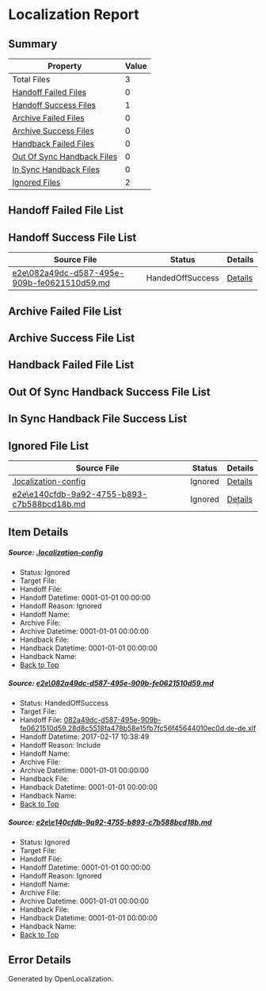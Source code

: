 # <a name='report-top'></a> Localization Report

## Summary
 Property | Value 
 -------- | ----- 
 Total Files | 3
[ Handoff Failed Files ](#handoff-failed-list)| 0
[ Handoff Success Files ](#handoff-success-list)| 1
[ Archive Failed Files ](#archive-failed-list)| 0
[ Archive Success Files ](#archive-success-list)| 0
[ Handback Failed Files ](#handback-failed-list)| 0
[ Out Of Sync Handback Files ](#outofsync-handback-success-list)| 0
[ In Sync Handback Files ](#insync-handback-success-list)| 0
[ Ignored Files ](#ignored-list)| 2

## <a name='handoff-failed-list'></a> Handoff Failed File List

## <a name='handoff-success-list'></a> Handoff Success File List
 Source File | Status | Details 
 ----------- | ------ | ------- 
 [e2e\082a49dc-d587-495e-909b-fe0621510d59.md](https://github.com/OpenLocalizationTestOrg/ol-test0/blob/26a611b690039420c651df5b6f74a9a9c82f0398/e2e/082a49dc-d587-495e-909b-fe0621510d59.md) | HandedOffSuccess | [Details](#22803716c0cd9e531ac0fca2055ff97950b190b51)

## <a name='archive-failed-list'></a> Archive Failed File List

## <a name='archive-success-list'></a> Archive Success File List

## <a name='handback-failed-list'></a> Handback Failed File List

## <a name='outofsync-handback-success-list'></a> Out Of Sync Handback Success File List

## <a name='insync-handback-success-list'></a> In Sync Handback File Success List

## <a name='ignored-list'></a> Ignored File List
 Source File | Status | Details 
 ----------- | ------ | ------- 
 [.localization-config](https://github.com/OpenLocalizationTestOrg/ol-test0/blob/26a611b690039420c651df5b6f74a9a9c82f0398/.localization-config) | Ignored | [Details](#cb0632cf59c1387fc1742bfb9fa3c47f87e2e5c90)
 [e2e\e140cfdb-9a92-4755-b893-c7b588bcd18b.md](https://github.com/OpenLocalizationTestOrg/ol-test0/blob/26a611b690039420c651df5b6f74a9a9c82f0398/e2e/e140cfdb-9a92-4755-b893-c7b588bcd18b.md) | Ignored | [Details](#3ac1bd76be81a843e72bbf21b1d8a6d11c90e0d42)

## Item Details
##### <a name='cb0632cf59c1387fc1742bfb9fa3c47f87e2e5c90'></a> Source: [.localization-config](https://github.com/OpenLocalizationTestOrg/ol-test0/blob/26a611b690039420c651df5b6f74a9a9c82f0398/.localization-config)
* Status: Ignored
* Target File: 
* Handoff File: 
* Handoff Datetime: 0001-01-01 00:00:00
* Handoff Reason: Ignored
* Handoff Name: 
* Archive File: 
* Archive Datetime: 0001-01-01 00:00:00
* Handback File: 
* Handback Datetime: 0001-01-01 00:00:00
* Handback Name: 
* [Back to Top](#report-top)

##### <a name='22803716c0cd9e531ac0fca2055ff97950b190b51'></a> Source: [e2e\082a49dc-d587-495e-909b-fe0621510d59.md](https://github.com/OpenLocalizationTestOrg/ol-test0/blob/26a611b690039420c651df5b6f74a9a9c82f0398/e2e/082a49dc-d587-495e-909b-fe0621510d59.md)
* Status: HandedOffSuccess
* Target File: 
* Handoff File: [082a49dc-d587-495e-909b-fe0621510d59.28d8c5518fa478b58e15fb7fc56f45644010ec0d.de-de.xlf](https://github.com/OpenLocalizationTestOrg/ol-test4-handoff/blob/e14fba998c8f29b6390f7a0e98fdc8dbd93479f0/ol-handoff/OpenLocalizationTestOrg/ol-test4-dede/xinjiang/mt/082a49dc-d587-495e-909b-fe0621510d59.28d8c5518fa478b58e15fb7fc56f45644010ec0d.de-de.xlf)
* Handoff Datetime: 2017-02-17 10:38:49
* Handoff Reason: Include
* Handoff Name: 
* Archive File: 
* Archive Datetime: 0001-01-01 00:00:00
* Handback File: 
* Handback Datetime: 0001-01-01 00:00:00
* Handback Name: 
* [Back to Top](#report-top)

##### <a name='3ac1bd76be81a843e72bbf21b1d8a6d11c90e0d42'></a> Source: [e2e\e140cfdb-9a92-4755-b893-c7b588bcd18b.md](https://github.com/OpenLocalizationTestOrg/ol-test0/blob/26a611b690039420c651df5b6f74a9a9c82f0398/e2e/e140cfdb-9a92-4755-b893-c7b588bcd18b.md)
* Status: Ignored
* Target File: 
* Handoff File: 
* Handoff Datetime: 0001-01-01 00:00:00
* Handoff Reason: Ignored
* Handoff Name: 
* Archive File: 
* Archive Datetime: 0001-01-01 00:00:00
* Handback File: 
* Handback Datetime: 0001-01-01 00:00:00
* Handback Name: 
* [Back to Top](#report-top)


## Error Details

Generated by OpenLocalization.
